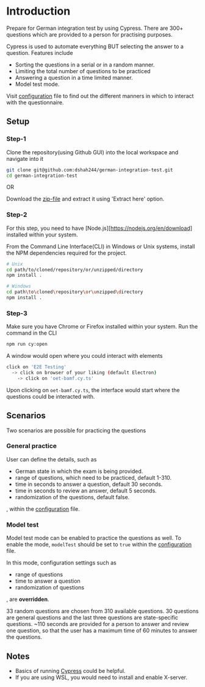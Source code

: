 # Introduction

Prepare for German integration test by using Cypress.
There are 300+ questions which are provided to a person for practising purposes.

Cypress is used to automate everything BUT selecting the answer to a question. Features include

- Sorting the questions in a serial or in a random manner.
- Limiting the total number of questions to be practiced
- Answering a question in a time limited manner.
- Model test mode.

Visit [configuration](./cypress.env.json) file to find out the different manners in which to interact with the questionnaire.

## Setup

### Step-1

Clone the repository(using Github GUI) into the local workspace and navigate into it

```bash
git clone git@github.com:dshah244/german-integration-test.git
cd german-integration-test
```

OR

Download the [zip-file](https://github.com/dshah244/german-integration-test/archive/refs/heads/main.zip) and extract it using 'Extract here' option.

### Step-2

For this step, you need to have [Node.js][https://nodejs.org/en/download] installed within your system.

From the Command Line Interface(CLI) in Windows or Unix systems, install the NPM dependencies required for the project.

```bash
# Unix
cd path/to/cloned/repository/or/unzipped/directory
npm install .

# Windows
cd path\to\cloned\repository\or\unzipped\directory
npm install .
```

### Step-3

Make sure you have Chrome or Firefox installed within your system. Run the command in the CLI

```bash
npm run cy:open
```

A window would open where you could interact with elements

```bash
click on 'E2E Testing'
  -> click on browser of your liking (default Electron)
    -> click on 'oet-bamf.cy.ts'
```

Upon clicking on `oet-bamf.cy.ts`, the interface would start where the questions could be interacted with.

## Scenarios

Two scenarios are possible for practicing the questions

### General practice

User can define the details, such as

- German state in which the exam is being provided.
- range of questions, which need to be practiced, default 1-310.
- time in seconds to answer a question, default 30 seconds.
- time in seconds to review an answer, default 5 seconds.
- randomization of the questions, default false.

, within the [configuration](./cypress.env.json) file.

### Model test

Model test mode can be enabled to practice the questions as well.
To enable the mode, `modelTest` should be set to `true` within the [configuration](./cypress.env.json) file.

In this mode, configuration settings such as

- range of questions
- time to answer a question
- randomization of questions

, are **overridden**.

33 random questions are chosen from 310 available questions. 30 questions are general questions and the last three questions are state-specific questions.
~110 seconds are provided for a person to answer and review one question, so that the user has a maximum time of 60 minutes to answer the questions.

## Notes

- Basics of running [Cypress](https://docs.cypress.io/guides/getting-started/opening-the-app) could be helpful.
- If you are using WSL, you would need to install and enable X-server.
